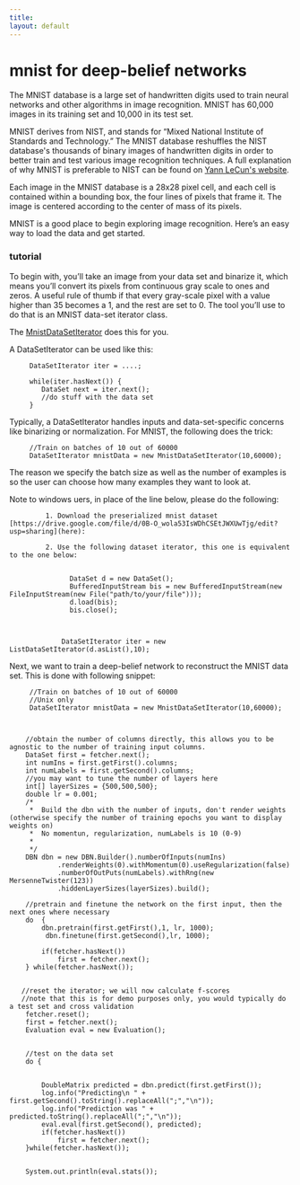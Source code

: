 ```yaml
---
title: 
layout: default
---
```


# mnist for deep-belief networks

The MNIST database is a large set of handwritten digits used to train neural networks and other algorithms in image recognition. MNIST has 60,000 images in its training set and 10,000 in its test set. 

MNIST derives from NIST, and stands for “Mixed National Institute of Standards and Technology.” The MNIST database reshuffles the NIST database's thousands of binary images of handwritten digits in order to better train and test various image recognition techniques. A full explanation of why MNIST is preferable to NIST can be found on [Yann LeCun's website](http://yann.lecun.com/exdb/mnist/).

Each image in the MNIST database is a 28x28 pixel cell, and each cell is contained within a bounding box, the four lines of pixels that frame it. The image is centered according to the center of mass of its pixels. 

MNIST is a good place to begin exploring image recognition. Here’s an easy way to load the data and get started. 

### tutorial

To begin with, you’ll take an image from your data set and binarize it, which means you’ll convert its pixels from continuous gray scale to ones and zeros. A useful rule of thumb if that every gray-scale pixel with a value higher than 35 becomes a 1, and the rest are set to 0. The tool you’ll use to do that is an MNIST data-set iterator class.

The [MnistDataSetIterator](../docs/com/ccc/datasets/iterator/impl/MnistDataSetIterator.html) does this for you.

A DataSetIterator can be used like this:


         DataSetIterator iter = ....;

         while(iter.hasNext()) {
         	DataSet next = iter.next();
         	//do stuff with the data set
         }


Typically, a DataSetIterator handles inputs and data-set-specific concerns like binarizing or normalization. For MNIST, the following does the trick:
         
         //Train on batches of 10 out of 60000
         DataSetIterator mnistData = new MnistDataSetIterator(10,60000);

The reason we specify the batch size as well as the number of examples is so the user can choose how many examples they want to look at.


Note to windows uers, in place of the line below, please do the following:


             1. Download the preserialized mnist dataset [https://drive.google.com/file/d/0B-O_wola53IsWDhCSEtJWXUwTjg/edit?usp=sharing](here):

             2. Use the following dataset iterator, this one is equivalent to the one below:
                  

                   DataSet d = new DataSet();
                   BufferedInputStream bis = new BufferedInputStream(new FileInputStream(new File("path/to/your/file")));
                   d.load(bis);
                   bis.close();



                 DataSetIterator iter = new ListDataSetIterator(d.asList(),10);



Next, we want to train a deep-belief network to reconstruct the MNIST data set. This is done with following snippet:

         //Train on batches of 10 out of 60000
         //Unix only
         DataSetIterator mnistData = new MnistDataSetIterator(10,60000);
         


        //obtain the number of columns directly, this allows you to be agnostic to the number of training input columns.
        DataSet first = fetcher.next();
		int numIns = first.getFirst().columns;
		int numLabels = first.getSecond().columns;
		//you may want to tune the number of layers here
		int[] layerSizes = {500,500,500};
		double lr = 0.001;
        /*
         *  Build the dbn with the number of inputs, don't render weights (otherwise specify the number of training epochs you want to display weights on)
         *  No momentun, regularization, numLabels is 10 (0-9)
         *
         */
		DBN dbn = new DBN.Builder().numberOfInputs(numIns)
				.renderWeights(0).withMomentum(0).useRegularization(false)
				.numberOfOutPuts(numLabels).withRng(new MersenneTwister(123))
				.hiddenLayerSizes(layerSizes).build();
      
        //pretrain and finetune the network on the first input, then the next ones where necessary
		do  {
			dbn.pretrain(first.getFirst(),1, lr, 1000);
             dbn.finetune(first.getSecond(),lr, 1000);
			
			if(fetcher.hasNext())
				first = fetcher.next();
		} while(fetcher.hasNext());

		
       //reset the iterator; we will now calculate f-scores
       //note that this is for demo purposes only, you would typically do a test set and cross validation
		fetcher.reset();
		first = fetcher.next();
		Evaluation eval = new Evaluation();


        //test on the data set
		do {


			DoubleMatrix predicted = dbn.predict(first.getFirst());
			log.info("Predicting\n " + first.getSecond().toString().replaceAll(";","\n"));
			log.info("Prediction was " + predicted.toString().replaceAll(";","\n"));
			eval.eval(first.getSecond(), predicted);
			if(fetcher.hasNext())
				first = fetcher.next();
		}while(fetcher.hasNext());
		

		System.out.println(eval.stats());








